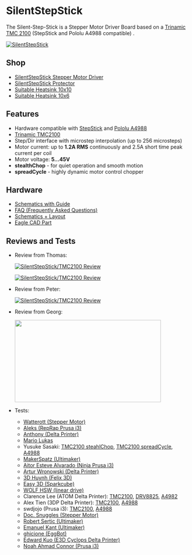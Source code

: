 # SilentStepStick
The Silent-Step-Stick is a Stepper Motor Driver Board based on a [Trinamic TMC 2100](http://www.trinamic.com/products/integrated-circuits/stepper-power-driver/tmc2100) (StepStick and Pololu A4988 compatible) .

[![SilentStepStick](https://github.com/watterott/SilentStepStick/raw/master/hardware/SilentStepStick_v12.jpg)](http://www.watterott.com/en/SilentStepStick)


## Shop
* [SilentStepStick Stepper Motor Driver](http://www.watterott.com/en/SilentStepStick)
* [SilentStepStick Protector](http://www.watterott.com/en/SilentStepStick-Protector)
* [Suitable Heatsink 10x10](http://www.watterott.com/en/Pin-heatsink-square-ICK-S-10-x-10-x-125)
* [Suitable Heatsink 10x6](http://www.watterott.com/en/Heatsink-for-DIL-IC-PLCC-und-SMD-10-x-6-mm)


## Features
* Hardware compatible with [StepStick](http://reprap.org/wiki/StepStick) and [Pololu A4988](https://www.pololu.com/product/1182)
* [Trinamic TMC2100](http://www.trinamic.com/products/integrated-circuits/stepper-power-driver/tmc2100)
* Step/Dir interface with microstep interpolation (up to 256 microsteps)
* Motor current: up to **1.2A RMS** continuously and 2.5A short time peak current per coil
* Motor voltage: **5...45V**
* **stealthChop** - for quiet operation and smooth motion
* **spreadCycle** - highly dynamic motor control chopper


## Hardware
* [Schematics with Guide](https://github.com/watterott/SilentStepStick/raw/master/hardware/SilentStepStick_v10.pdf)
* [FAQ (Frequently Asked Questions)](https://github.com/watterott/SilentStepStick/blob/master/docu/FAQ.md)
* [Schematics + Layout](https://github.com/watterott/SilentStepStick/tree/master/hardware)
* [Eagle CAD Part](https://github.com/watterott/Eagle-Libs)


## Reviews and Tests

* Review from Thomas:

  [![SilentStepStick/TMC2100 Review](http://img.youtube.com/vi/g6Bxoqr8QlY/0.jpg)](https://www.youtube.com/watch?v=g6Bxoqr8QlY)

  [![SilentStepStick/TMC2100 Review](http://img.youtube.com/vi/mYuZqx8xwTg/0.jpg)](https://www.youtube.com/watch?v=mYuZqx8xwTg)

* Review from Peter:

  [![SilentStepStick/TMC2100 Review](http://img.youtube.com/vi/P3ebhi-vZRY/0.jpg)](https://www.youtube.com/watch?v=P3ebhi-vZRY)

* Review from Georg:

  [<img src="http://blog.georgmill.de/wp-content/uploads/2015/06/steppermotor_intro.jpg" width="400" height="225">](http://blog.georgmill.de/2015/06/18/schrittmotor-test-5-treiber-im-vergleich/)

* Tests:
  * [Watterott (Stepper Motor)](https://www.youtube.com/watch?v=0l-HlntFYOY)
  * [Aleks (RepRap Prusa i3)](https://www.youtube.com/watch?v=33jQ0P7SMJA)
  * [Anthony (Delta Printer)](https://www.youtube.com/watch?v=CZOV0BdgSiU)
  * [Mario Lukas](https://www.youtube.com/watch?v=mJmg0iRHX8s)
  * Yusuke Sasaki: [TMC2100 steahlChop](https://www.youtube.com/watch?v=wrS7l46YJ_E), [TMC2100 spreadCycle](https://www.youtube.com/watch?v=391TY72wzPQ), [A4988](https://www.youtube.com/watch?v=iw6MRjzS6V4)
  * [MakerSpatz (Ultimaker)](https://www.youtube.com/watch?v=0jPbzB7XtWg)
  * [Aitor Esteve Alvarado (Ninja Prusa i3)](https://www.youtube.com/watch?v=c_TCVirnKJ0)
  * [Artur Wronowski (Delta Printer)](https://www.youtube.com/watch?v=hH2UkAmbfYs)
  * [3D Huynh (Felix 3D)](https://www.youtube.com/watch?v=EglFOpTXPtg)
  * [Easy 3D (Sparkcube)](https://www.youtube.com/watch?v=BxE_F8_Ec8M)
  * [WOLF HSW (linear drive)](https://www.youtube.com/watch?v=wjuAu0WYOPM)
  * Clarence Lee (ATOM Delta Printer): [TMC2100](https://www.youtube.com/watch?v=sBVNqFybUZI), [DRV8825](https://www.youtube.com/watch?v=tNufJnybsxg), [A4982](https://www.youtube.com/watch?v=r1noUt2UoO8)
  * Alex Tien (3DP Delta Printer): [TMC2100](https://www.youtube.com/watch?v=RcqnXXp4tPA), [A4988](https://www.youtube.com/watch?v=F2oB_NOLxHU)
  * swdjojo (Prusa i3): [TMC2100](https://www.youtube.com/watch?v=vBRNifmHaZE), [A4988](https://www.youtube.com/watch?v=TCgErVx93OA)
  * [Doc. Snuggles (Stepper Motor)](https://www.youtube.com/watch?v=gj6f6HSrHc4)
  * [Robert Sertic (Ultimaker)](https://www.youtube.com/watch?v=1wQJZb0gzoE)
  * [Emanuel Kant (Ultimaker)](https://www.youtube.com/watch?v=Y7CG43yf9zA)
  * [ghicione (EggBot)](https://www.youtube.com/watch?v=4FBAAQXnESU)
  * [Edward Kuo (E3D Cyclops Delta Printer)](https://www.youtube.com/watch?v=iEYdrMH69oo)
  * [Noah Ahmad Connor (Prusa i3)](https://www.youtube.com/watch?v=mNdl3s8TYmY)
